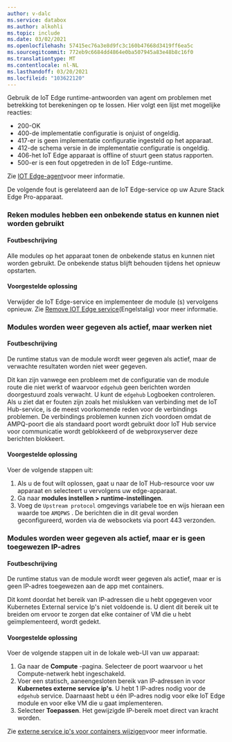 ```yaml
---
author: v-dalc
ms.service: databox
ms.author: alkohli
ms.topic: include
ms.date: 03/02/2021
ms.openlocfilehash: 57415ec76a3e8d9fc3c160b47668d3419ff6ea5c
ms.sourcegitcommit: 772eb9c6684dd4864e0ba507945a83e48b8c16f0
ms.translationtype: MT
ms.contentlocale: nl-NL
ms.lasthandoff: 03/20/2021
ms.locfileid: "103622120"
---
```

Gebruik de IoT Edge runtime-antwoorden van agent om problemen met betrekking tot berekeningen op te lossen. Hier volgt een lijst met mogelijke reacties:

* 200-OK
* 400-de implementatie configuratie is onjuist of ongeldig.
* 417-er is geen implementatie configuratie ingesteld op het apparaat.
* 412-de schema versie in de implementatie configuratie is ongeldig.
* 406-het IoT Edge apparaat is offline of stuurt geen status rapporten.
* 500-er is een fout opgetreden in de IoT Edge-runtime.

Zie [IOT Edge-agent](../articles/iot-edge/iot-edge-runtime.md?preserve-view=true&view=iotedge-2018-06#iot-edge-agent)voor meer informatie.

De volgende fout is gerelateerd aan de IoT Edge-service op uw Azure Stack Edge Pro-apparaat.

### <a name="compute-modules-have-unknown-status-and-cant-be-used"></a>Reken modules hebben een onbekende status en kunnen niet worden gebruikt

#### <a name="error-description"></a>Foutbeschrijving

Alle modules op het apparaat tonen de onbekende status en kunnen niet worden gebruikt. De onbekende status blijft behouden tijdens het opnieuw opstarten.<!--Original Support ticket relates to trying to deploy a container app on a Hub. Based on the work item, I assume the error description should not be that specific, and that the error applies to Azure Stack Edge Devices, which is the focus of this troubleshooting.-->

#### <a name="suggested-solution"></a>Voorgestelde oplossing

Verwijder de IoT Edge-service en implementeer de module (s) vervolgens opnieuw. Zie [Remove IOT Edge service](../articles/databox-online/azure-stack-edge-j-series-manage-compute.md#remove-iot-edge-service)(Engelstalig) voor meer informatie.


### <a name="modules-show-as-running-but-are-not-working"></a>Modules worden weer gegeven als actief, maar werken niet

#### <a name="error-description"></a>Foutbeschrijving

De runtime status van de module wordt weer gegeven als actief, maar de verwachte resultaten worden niet weer gegeven. 

Dit kan zijn vanwege een probleem met de configuratie van de module route die niet werkt of waarvoor `edgehub` geen berichten worden doorgestuurd zoals verwacht. U kunt de `edgehub` Logboeken controleren. Als u ziet dat er fouten zijn zoals het mislukken van verbinding met de IoT Hub-service, is de meest voorkomende reden voor de verbindings problemen. De verbindings problemen kunnen zich voordoen omdat de AMPQ-poort die als standaard poort wordt gebruikt door IoT Hub service voor communicatie wordt geblokkeerd of de webproxyserver deze berichten blokkeert.

#### <a name="suggested-solution"></a>Voorgestelde oplossing

Voer de volgende stappen uit:
1. Als u de fout wilt oplossen, gaat u naar de IoT Hub-resource voor uw apparaat en selecteert u vervolgens uw edge-apparaat. 
1. Ga naar **modules instellen > runtime-instellingen**. 
1. Voeg de `Upstream protocol` omgevings variabele toe en wijs hieraan een waarde toe `AMQPWS` . De berichten die in dit geval worden geconfigureerd, worden via de websockets via poort 443 verzonden.

### <a name="modules-show-as-running-but-do-not-have-an-ip-assigned"></a>Modules worden weer gegeven als actief, maar er is geen toegewezen IP-adres

#### <a name="error-description"></a>Foutbeschrijving

De runtime status van de module wordt weer gegeven als actief, maar er is geen IP-adres toegewezen aan de app met containers. 

Dit komt doordat het bereik van IP-adressen die u hebt opgegeven voor Kubernetes External service Ip's niet voldoende is. U dient dit bereik uit te breiden om ervoor te zorgen dat elke container of VM die u hebt geïmplementeerd, wordt gedekt.

#### <a name="suggested-solution"></a>Voorgestelde oplossing

Voer de volgende stappen uit in de lokale web-UI van uw apparaat:
1. Ga naar de **Compute** -pagina. Selecteer de poort waarvoor u het Compute-netwerk hebt ingeschakeld. 
1. Voer een statisch, aaneengesloten bereik van IP-adressen in voor **Kubernetes externe service ip's**. U hebt 1 IP-adres nodig voor de `edgehub` service. Daarnaast hebt u één IP-adres nodig voor elke IoT Edge module en voor elke VM die u gaat implementeren. 
1. Selecteer **Toepassen**. Het gewijzigde IP-bereik moet direct van kracht worden.

Zie [externe service ip's voor containers wijzigen](../articles/databox-online/azure-stack-edge-j-series-manage-compute.md#change-external-service-ips-for-containers)voor meer informatie.